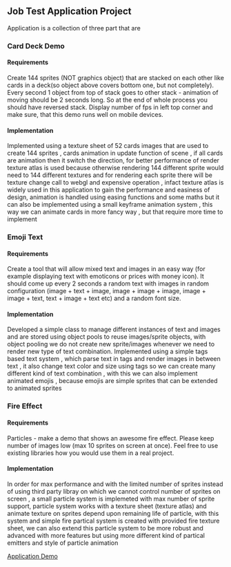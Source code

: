 
## Job Test Application Project

Application is a collection of three part that are

### Card Deck Demo

#### Requirements
Create 144 sprites (NOT graphics object) that are stacked on each other like cards in a deck(so object above covers bottom one, but not completely). Every second 1 object from top of stack goes to other stack - animation of moving should be 2 seconds long. So at the end of whole process you should have reversed stack. Display number of fps in left top corner and make sure, that this demo runs well on mobile devices.
#### Implementation
Implemented using a texture sheet of 52 cards images that are used to create 144 sprites , cards animation in update function of scene , if all cards are animation then it switch the direction, for better performance of render texture atlas is used because otherwise rendering 144 different sprite would need to 144 different textures and for rendering each sprite there will be texture change call to webgl and expensive operation , infact texture atlas is widely used in this application to gain the performance and easiness of design, animation is handled using easing functions and some maths but it can also be implemented using a small keyframe animation system , this way we can animate cards in more fancy way , but that require more time to implement 



### Emoji Text

#### Requirements
Create a tool that will allow mixed text and images in an easy way (for example displaying text with emoticons or prices with money icon). It should come up every 2 seconds a random text with images in random configuration (image + text + image, image + image + image, image + image + text, text + image + text etc) and a random font size.


#### Implementation
Developed a simple class to manage different instances of text and images and are stored using object pools to reuse images/sprite objects, with object pooling we do not create new sprite/images whenever we need to render new type of text combination.
Implemented using a simple tags based text system , which parse text in tags and render images in between text , it also change text color and size using tags so we can create many different kind of text combination , with this we can also implement animated emojis , because emojis are simple sprites that can be extended to animated sprites



### Fire Effect

#### Requirements
Particles - make a demo that shows an awesome fire effect. Please keep number of images low (max 10 sprites on screen at once). Feel free to use existing libraries how you would use them in a real project.


#### Implementation
In order for max performance and with the limited number of sprites instead of using third party libray on which we cannot control number of sprites on screen ,  a small particle system is implemeted with max number of sprite support, particle system works with a texture sheet (texture atlas) and animate texture on sprites depend upon remaining life of particle, with this system and simple fire partical system is created with provided fire texture sheet, we can also extend this particle system to be more robust and advanced with more features but using more different kind of partical emitters and style of particle animation




[Application Demo](https://asif2k.github.io/portfolio/softgames/)